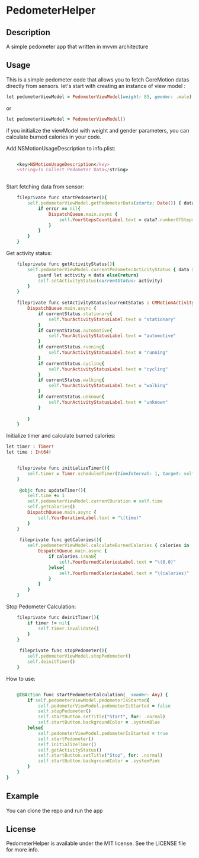 # PedometerHelper

## Description
A simple pedometer app that written in mvvm architecture

## Usage
This is a simple pedometer code that allows you to fetch CoreMotion datas directly from sensors.
let's start with creating an instance of view model : 

```ruby
let pedometerViewModel = PedometerViewModel(weight: 85, gender: .male)
```

or 

```ruby
let pedometerViewModel = PedometerViewModel()
```

if you initialize the viewModel with weight and gender parameters, you can calculate burned calories in your code.

Add NSMotionUsageDescription to info.plist:

```ruby

	<key>NSMotionUsageDescription</key>
	<string>To Collect Pedometer Data</string>
  
```  

Start fetching data from sensor:

```ruby
    fileprivate func startPedometer(){
        self.pedometerViewModel.getPedometerData(starts: Date()) { data, error in
            if error == nil{
                DispatchQueue.main.async {
                    self.YourStepsCountLabel.text = data?.numberOfSteps.stringValue ?? "\(0)"
                }
            }
        }
    }
```
Get activity status:

```ruby
    fileprivate func getActivityStatus(){
        self.pedometerViewModel.currentPedometerActicityStatus { data in
            guard let activity = data else{return}
            self.setActivityStatus(currentStatus: activity)
        }
    }
    
    fileprivate func setActivityStatus(currentStatus : CMMotionActivity){
        DispatchQueue.main.async {
            if currentStatus.stationary{
                self.YourActivityStatusLabel.text = "stationary"
            }
            if currentStatus.automotive{
                self.YourActivityStatusLabel.text = "automotive"
            }
            if currentStatus.running{
                self.YourActivityStatusLabel.text = "running"
            }
            if currentStatus.cycling{
                self.YourActivityStatusLabel.text = "cycling"
            }
            if currentStatus.walking{
                self.YourActivityStatusLabel.text = "walking"
            }
            if currentStatus.unknown{
                self.YourActivityStatusLabel.text = "unknown"
            }
            
        }
    }
```
Initialize timer and calculate burned calories:

```ruby
let timer : Timer!
let time : Int64!
```

```ruby

    fileprivate func initializeTimer(){
        self.timer = Timer.scheduledTimer(timeInterval: 1, target: self, selector: #selector(updateTimer), userInfo: nil, repeats: true)
    }
    
     @objc func updateTimer(){
        self.time += 1
        self.pedometerViewModel.currentDuration = self.time
        self.getCalories()
        DispatchQueue.main.async {
            self.YourDurationLabel.text = "\(time)"
        }
    }
    
     fileprivate func getCalories(){
        self.pedometerViewModel.calculateBurnedCalories { calories in
            DispatchQueue.main.async {
                if calories.isNaN{
                    self.YourBurnedCaloriesLabel.text = "\(0.0)"
                }else{
                    self.YourBurnedCaloriesLabel.text = "\(calories)"
                }
            }
        }
    }
```

Stop Pedometer Calculation:

```ruby
    fileprivate func deinitTimer(){
        if timer != nil{
            self.timer.invalidate()
        }
    }
    
     fileprivate func stopPedometer(){
        self.pedometerViewModel.stopPedometer()
        self.deinitTimer()
    }
```

How to use:

```ruby

    @IBAction func startPedometerCalculation(_ sender: Any) {
        if self.pedometerViewModel.pedometerIsStarted{
            self.pedometerViewModel.pedometerIsStarted = false
            self.stopPedometer()
            self.startButton.setTitle("Start", for: .normal)
            self.startButton.backgroundColor = .systemBlue
        }else{
            self.pedometerViewModel.pedometerIsStarted = true
            self.startPedometer()
            self.initializeTimer()
            self.getActivityStatus()
            self.startButton.setTitle("Stop", for: .normal)
            self.startButton.backgroundColor = .systemPink
        }
    }
}
```

## Example

You can clone the repo and run the app

## License

PedometerHelper is available under the MIT license. See the LICENSE file for more info.



